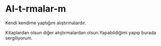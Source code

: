 # Al-t-rmalar-m
Kendi kendime yaptığım alıştırmalardır.

Kitaplardan olsun diğer alıştırmalardan olsun.Yapabildiğimi yapıp burada sergiliyorum.

